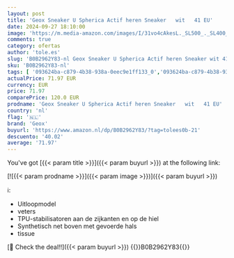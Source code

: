 ```yaml
---
layout: post
title: 'Geox Sneaker U Spherica Actif heren Sneaker   wit   41 EU'
date: 2024-09-27 18:10:00
image: 'https://m.media-amazon.com/images/I/31vo4cAkesL._SL500_._SL400_.jpg'
comments: true
category: ofertas
author: 'tole.es'
slug: 'B0B2962Y83-nl Geox Sneaker U Spherica Actif heren Sneaker wit 41 EU'
sku: 'B0B2962Y83-nl'
tags: [ '093624ba-c879-4b38-938a-0eec9e1ff133_0','093624ba-c879-4b38-938a-0eec9e1ff133_3601','Arborist Merchandising Root','Herenmode','Herenschoenen','Klassieke & modieuze herensneakers','Kleding, schoenen & sieraden','Kleding, schoenen en sieraden','New Arrivals','Self Service','Special Features Stores','geox','🇳🇱', ]
actualPrice: 71.97 EUR
currency: EUR
price: 71.97
comparePrice: 120.0 EUR
prodname: 'Geox Sneaker U Spherica Actif heren Sneaker   wit   41 EU'
country: 'nl'
flag: '🇳🇱'
brand: 'Geox'
buyurl: 'https://www.amazon.nl/dp/B0B2962Y83/?tag=tolees0b-21'
descuento: '40.02'
average: '71.97'
---
```


You've got [{{< param title >}}]({{< param buyurl >}}) at the following link:

[![{{< param prodname >}}]({{< param image >}})]({{< param buyurl >}})

ℹ️:

- Uitloopmodel
- veters
- TPU-stabilisatoren aan de zijkanten en op de hiel
- Synthetisch net boven met gevoerde hals
- tissue

[🛒 Check the deal!!]({{< param buyurl >}})
{{<world>}}B0B2962Y83{{</world>}}
